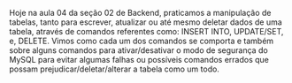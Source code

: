 Hoje na aula 04 da seção 02 de Backend, praticamos a manipulação de tabelas, tanto para escrever, atualizar ou até mesmo deletar dados de uma tabela, através de comandos referentes como: INSERT INTO, UPDATE/SET, e, DELETE. Vimos como cada um dos comandos se comporta e também sobre alguns comandos para ativar/desativar o modo de segurança do MySQL para evitar algumas falhas ou possíveis comandos errados que possam prejudicar/deletar/alterar a tabela como um todo.